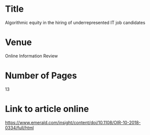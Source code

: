 # Title
Algorithmic equity in the hiring of underrepresented IT job candidates
# Venue
Online Information Review

# Number of Pages
13

# Link to article online
https://www.emerald.com/insight/content/doi/10.1108/OIR-10-2018-0334/full/html
